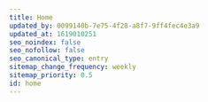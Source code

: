 ```yaml
---
title: Home
updated_by: 0099140b-7e75-4f28-a8f7-9ff4fec4e3a9
updated_at: 1619010251
seo_noindex: false
seo_nofollow: false
seo_canonical_type: entry
sitemap_change_frequency: weekly
sitemap_priority: 0.5
id: home
---
```


